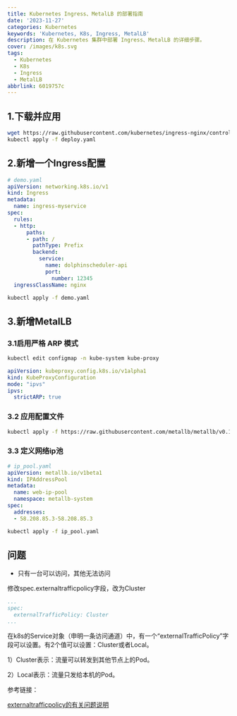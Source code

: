 ```yaml
---
title: Kubernetes Ingress、MetalLB 的部署指南
date: '2023-11-27'
categories: Kubernetes
keywords: 'Kubernetes, K8s, Ingress, MetalLB'
description: 在 Kubernetes 集群中部署 Ingress、MetalLB 的详细步骤。
cover: /images/k8s.svg
tags:
  - Kubernetes
  - K8s
  - Ingress
  - MetalLB
abbrlink: 6019757c
---
```

## 1.下载并应用
```bash
wget https://raw.githubusercontent.com/kubernetes/ingress-nginx/controller-v1.x.x/deploy/static/provider/cloud/deploy.yaml
kubectl apply -f deploy.yaml
```

## 2.新增一个Ingress配置

```yaml
# demo.yaml
apiVersion: networking.k8s.io/v1
kind: Ingress
metadata:
  name: ingress-myservice
spec:
  rules:
  - http:
      paths:
      - path: /
        pathType: Prefix
        backend:
          service:
            name: dolphinscheduler-api
            port:
              number: 12345
  ingressClassName: nginx

```

```bash
kubectl apply -f demo.yaml
```

## 3.新增MetalLB

### 3.1启用严格 ARP 模式

```bash
kubectl edit configmap -n kube-system kube-proxy
```

```yaml
apiVersion: kubeproxy.config.k8s.io/v1alpha1
kind: KubeProxyConfiguration
mode: "ipvs"
ipvs:
  strictARP: true
```

### 3.2 应用配置文件

```bash
kubectl apply -f https://raw.githubusercontent.com/metallb/metallb/v0.13.12/config/manifests/metallb-native.yaml
```

### 3.3 定义网络ip池

```yaml
# ip_pool.yaml
apiVersion: metallb.io/v1beta1
kind: IPAddressPool
metadata:
  name: web-ip-pool
  namespace: metallb-system
spec:
  addresses:
  - 58.208.85.3-58.208.85.3
```

```bash
kubectl apply -f ip_pool.yaml
```



## 问题

- 只有一台可以访问，其他无法访问

修改spec.externaltrafficpolicy字段，改为Cluster

```yaml
...
spec:
  externalTrafficPolicy: Cluster
...
```

在k8s的Service对象（申明一条访问通道）中，有一个“externalTrafficPolicy”字段可以设置。有2个值可以设置：Cluster或者Local。

1）Cluster表示：流量可以转发到其他节点上的Pod。

2）Local表示：流量只发给本机的Pod。



参考链接：

[externaltrafficpolicy的有关问题说明 ](https://www.cnblogs.com/zisefeizhu/p/13262239.html)
